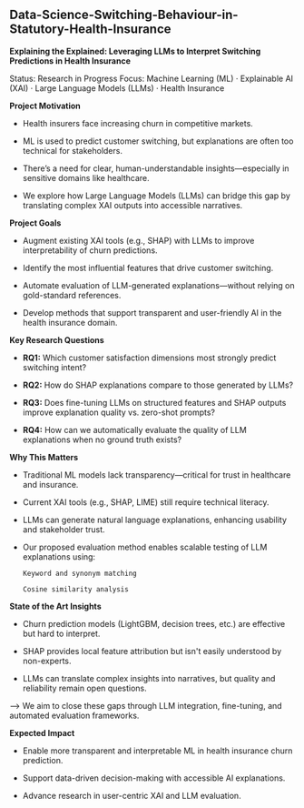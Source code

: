 ## Data-Science-Switching-Behaviour-in-Statutory-Health-Insurance

**Explaining the Explained: Leveraging LLMs to Interpret Switching Predictions in Health Insurance**

Status: Research in Progress
Focus: Machine Learning (ML) · Explainable AI (XAI) · Large Language Models (LLMs) · Health Insurance

**Project Motivation**

- Health insurers face increasing churn in competitive markets.

- ML is used to predict customer switching, but explanations are often too technical for stakeholders.

- There’s a need for clear, human-understandable insights—especially in sensitive domains like healthcare.

- We explore how Large Language Models (LLMs) can bridge this gap by translating complex XAI outputs into accessible narratives.

**Project Goals**

- Augment existing XAI tools (e.g., SHAP) with LLMs to improve interpretability of churn predictions.

- Identify the most influential features that drive customer switching.

- Automate evaluation of LLM-generated explanations—without relying on gold-standard references.

- Develop methods that support transparent and user-friendly AI in the health insurance domain.

**Key Research Questions**

- **RQ1:** Which customer satisfaction dimensions most strongly predict switching intent?

- **RQ2:** How do SHAP explanations compare to those generated by LLMs?

- **RQ3:** Does fine-tuning LLMs on structured features and SHAP outputs improve explanation quality vs. zero-shot prompts?

- **RQ4:** How can we automatically evaluate the quality of LLM explanations when no ground truth exists?

**Why This Matters**

- Traditional ML models lack transparency—critical for trust in healthcare and insurance.

- Current XAI tools (e.g., SHAP, LIME) still require technical literacy.

- LLMs can generate natural language explanations, enhancing usability and stakeholder trust.

- Our proposed evaluation method enables scalable testing of LLM explanations using:

      Keyword and synonym matching

      Cosine similarity analysis

**State of the Art Insights**

- Churn prediction models (LightGBM, decision trees, etc.) are effective but hard to interpret.

- SHAP provides local feature attribution but isn't easily understood by non-experts.

- LLMs can translate complex insights into narratives, but quality and reliability remain open questions.

--> We aim to close these gaps through LLM integration, fine-tuning, and automated evaluation frameworks.

**Expected Impact**

- Enable more transparent and interpretable ML in health insurance churn prediction.

- Support data-driven decision-making with accessible AI explanations.

- Advance research in user-centric XAI and LLM evaluation.

